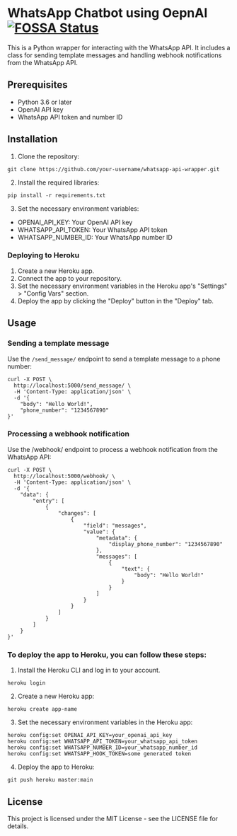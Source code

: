 # WhatsApp Chatbot using OepnAI [![FOSSA Status](https://app.fossa.com/api/projects/git%2Bgithub.com%2Fphysicalit%2FWhatsApp-Chatbot-using-OepnAI.svg?type=shield)](https://app.fossa.com/projects/git%2Bgithub.com%2Fphysicalit%2FWhatsApp-Chatbot-using-OepnAI?ref=badge_shield)
This is a Python wrapper for interacting with the WhatsApp API. It includes a class for sending template messages and handling webhook notifications from the WhatsApp API.

## Prerequisites
* Python 3.6 or later
* OpenAI API key
* WhatsApp API token and number ID
## Installation
1. Clone the repository:
```
git clone https://github.com/your-username/whatsapp-api-wrapper.git
```
2. Install the required libraries:
```
pip install -r requirements.txt
```
3. Set the necessary environment variables:
* OPENAI_API_KEY: Your OpenAI API key
* WHATSAPP_API_TOKEN: Your WhatsApp API token
* WHATSAPP_NUMBER_ID: Your WhatsApp number ID

### Deploying to Heroku
1. Create a new Heroku app.
2. Connect the app to your repository.
3. Set the necessary environment variables in the Heroku app's "Settings" > "Config Vars" section.
4. Deploy the app by clicking the "Deploy" button in the "Deploy" tab.
## Usage
### Sending a template message
Use the `/send_message/` endpoint to send a template message to a phone number:
```
curl -X POST \
  http://localhost:5000/send_message/ \
  -H 'Content-Type: application/json' \
  -d '{
    "body": "Hello World!",
    "phone_number": "1234567890"
}'
```
### Processing a webhook notification
Use the /webhook/ endpoint to process a webhook notification from the WhatsApp API:
```
curl -X POST \
  http://localhost:5000/webhook/ \
  -H 'Content-Type: application/json' \
  -d '{
    "data": {
        "entry": [
            {
                "changes": [
                    {
                        "field": "messages",
                        "value": {
                            "metadata": {
                                "display_phone_number": "1234567890"
                            },
                            "messages": [
                                {
                                    "text": {
                                        "body": "Hello World!"
                                    }
                                }
                            ]
                        }
                    }
                ]
            }
        ]
    }
}'
```
### To deploy the app to Heroku, you can follow these steps:

1. Install the Heroku CLI and log in to your account.
```
heroku login
```
2. Create a new Heroku app:
```
heroku create app-name
```
3. Set the necessary environment variables in the Heroku app:
```
heroku config:set OPENAI_API_KEY=your_openai_api_key
heroku config:set WHATSAPP_API_TOKEN=your_whatsapp_api_token
heroku config:set WHATSAPP_NUMBER_ID=your_whatsapp_number_id
heroku config:set WHATSAPP_HOOK_TOKEN=some generated token
```
4. Deploy the app to Heroku:
```
git push heroku master:main
```
## License
This project is licensed under the MIT License - see the LICENSE file for details.
